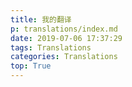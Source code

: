```yaml
---
title: 我的翻译
p: translations/index.md
date: 2019-07-06 17:37:29
tags: Translations
categories: Translations
top: True
---
```


# 



